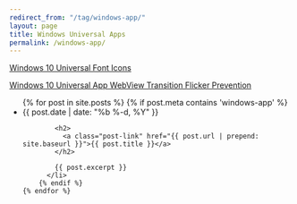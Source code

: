 ```yaml
---
redirect_from: "/tag/windows-app/"
layout: page
title: Windows Universal Apps
permalink: /windows-app/
---
```

[Windows 10 Universal Font Icons](/windows-10-universal-font-icons/)

[Windows 10 Universal App WebView Transition Flicker Prevention](/windows-10-universal-app-webview-transition-flicker-prevention/)

<div class="home">
  <ul class="post-list">
    {% for post in site.posts %}
		{% if post.meta contains 'windows-app' %}
		  <li>
			<span class="post-meta">{{ post.date | date: "%b %-d, %Y" }}</span>

			<h2>
			  <a class="post-link" href="{{ post.url | prepend: site.baseurl }}">{{ post.title }}</a>
			</h2>

			{{ post.excerpt }}
		  </li>
		{% endif %}
    {% endfor %}
  </ul>
</div>
